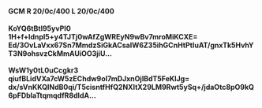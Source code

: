 #### GCM R 20/0c/400 L 20/0c/400
**KoYQ6tBtl95yvPI0**<br/>**1H+f+Idnpl5+y4TJTj0wAfZgWREyN9wBv7mroMiKCXE=**<br/>**Ed/3OvLaVxx67Sn7MmdzSiGkACsaIW6Z35ihGCnHtPtIuAT/gnxTk5HvhYT3N9ohsvzCkMmAUiOO3jiU...**<br/><br/>
**WsW1y0tL0uCcgkr3**<br/>**qiufBLidVXa7cW5zEChdw9oI7mDJxnOjlBdT5FeKlJg=**<br/>**dx/sVnKKQINdB0qi/T5cisntfHfQ2NXltX29LM9Rwt5ySq+/jdaOtc8pO9kQ6pFDblaTtqmqdfR8dldA...**
